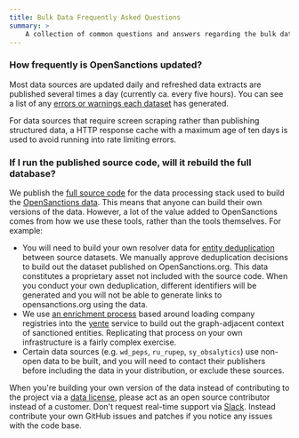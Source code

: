 ```yaml
---
title: Bulk Data Frequently Asked Questions
summary: >
    A collection of common questions and answers regarding the bulk data exports released by OpenSanctions, and the file formats that are offered.
---
```


### <a id="updates"></a> How frequently is OpenSanctions updated?

Most data sources are updated daily and refreshed data extracts are published several times a day (currently ca. every five hours). You can see a list of any [errors or warnings each dataset](/issues/) has generated. 

For data sources that require screen scraping rather than publishing structured data, a HTTP response cache with a maximum age of ten days is used to avoid running into rate limiting errors.

### <a id="replication"></a> If I run the published source code, will it rebuild the full database?

We publish the [full source code](https://github.com/opensanctions/opensanctions) for the data processing stack used to build the [OpenSanctions data](/datasets/default/). This means that anyone can build their own versions of the data. However, a lot of the value added to OpenSanctions comes from how we use these tools, rather than the tools themselves. For example:

* You will need to build your own resolver data for [entity deduplication](/docs/identifiers) between source datasets. We manually approve deduplication decisions to build out the dataset published on OpenSanctions.org. This data constitutes a proprietary asset not included with the source code. When you conduct your own deduplication, different identifiers will be generated and you will not be able to generate links to opensanctions.org using the data.
* We use [an enrichment process](/docs/enrichment/) based around loading company registries into the [yente](/docs/yente/) service to build out the graph-adjacent context of sanctioned entities. Replicating that process on your own infrastructure is a fairly complex exercise.
* Certain data sources (e.g. `wd_peps`, `ru_rupep`, `sy_obsalytics`) use non-open data to be built, and you will need to contact their publishers before including the data in your distribution, or exclude these sources.

When you're building your own version of the data instead of contributing to the project via a [data license](/licensing/), please act as an open source contributor instead of a customer. Don't request real-time support via [Slack](/slack/). Instead contribute your own GitHub issues and patches if you notice any issues with the code base.
